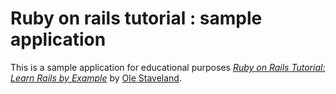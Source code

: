 # Ruby on rails tutorial : sample application

This is a sample application for educational purposes [*Ruby on Rails Tutorial: Learn Rails by Example*](http://www.olestaveland.com) by [Ole Staveland](http://olestaveland.com).
